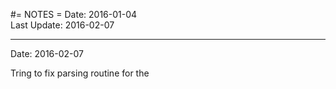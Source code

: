 #= NOTES =
Date: 2016-01-04<br>
Last Update: 2016-02-07

----
Date: 2016-02-07

Tring to fix parsing routine for the <title>, but am getting <media:title> added.

Tried various "Tree Traversal" (.first .next .closest ), but did not work.


----

Date: 2016-01-04

Claims Jquery 1.5 will do the parsing.

- Displaying Feed Content using jQuery
http://www.htmlgoodies.com/beyond/javascript/stips/displaying-feed-content-using-jquery.html

Follow up; a little help.

- *Parsing RSS Feeds in JavaScript ? Options*
http://www.raymondcamden.com/2015/12/08/parsing-rss-feeds-in-javascript-options

THIS WORKED

- *PhoneGap RSS Reader - October 11, 2011 (by Raymond Camden)*
- http://www.raymondcamden.com/2011/10/11/PhoneGap-RSS-Reader

This Had issues.

- *xml2json.js and json2xml.js*
- http://goessner.net/download/prj/jsonxml/
- Found at: http://stackoverflow.com/questions/1773550/convert-xml-to-json-and-back-using-javascript


## Anaylze and Debug ##
1. get sample `curl -o blogname.xml https://cordova.apache.org/feed.xml`
2. http://codebeautify.org/xmlviewer
3. http://www.utilities-online.info/xmltojson/
